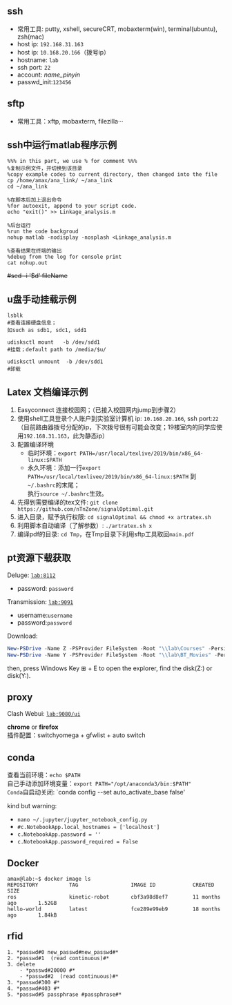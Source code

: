 ## ssh
- 常用工具: putty, xshell, secureCRT, mobaxterm(win), terminal(ubuntu), zsh(mac)
- host ip: `192.168.31.163`
- host ip: `10.168.20.166`（拨号ip）
- hostname: `lab`
- ssh port: `22`
- account: *name_pinyin*
- passwd_init:`123456`

## sftp
- 常用工具：xftp, mobaxterm, filezilla···

## ssh中运行matlab程序示例
```
%%% in this part, we use % for comment %%%
%复制示例文件，并切换到该目录
%copy example codes to current directory, then changed into the file
cp /home/amax/ana_link/ ~/ana_link
cd ~/ana_link

%在脚本后加上退出命令
%for autoexit, append to your script code.
echo "exit()" >> Linkage_analysis.m 

%后台运行
%run the code backgroud
nohup matlab -nodisplay -nosplash <Linkage_analysis.m 

%查看结果在终端的输出
%debug from the log for console print
cat nohup.out
```
~~#sed -i '$d' fileName~~

## u盘手动挂载示例
```
lsblk 
#查看连接硬盘信息；
如such as sdb1, sdc1, sdd1

udisksctl mount   -b /dev/sdd1  
#挂载；default path to /media/$u/

udisksctl unmount  -b /dev/sdd1
#卸载
```

## Latex 文档编译示例
1. Easyconnect 连接校园网；（已接入校园网内jump到步骤2）
2. 使用shell工具登录个人账户到实验室计算机
ip: `10.168.20.166`, ssh port:`22`
（目前路由器拨号分配的ip，下次拨号很有可能会改变；19楼室内的同学应使用`192.168.31.163`，此为静态ip）
3. 配置编译环境
    - 临时环境：`export PATH=/usr/local/texlive/2019/bin/x86_64-linux:$PATH`
    - 永久环境：添加一行`export PATH=/usr/local/texlivee/2019/bin/x86_64-linux:$PATH` 到 `~/.bashrc`的末尾；  
               执行`source ~/.bashrc`生效。
4. 先得到需要编译的tex文件: `git clone https://github.com/nTnZone/signalOptimal.git` 
5. 进入目录，赋予执行权限: `cd signalOptimal && chmod +x artratex.sh`
6. 利用脚本自动编译（了解参数）: `./artratex.sh x`
7. 编译pdf的目录: `cd Tmp`，在Tmp目录下利用sftp工具取回`main.pdf`

## pt资源下载获取
Deluge: [`lab:8112`](http://lab:8112)
- password: `password`

Transmission: [`lab:9091`](http://lab:9091)
- username:`username`
- password:`password`

Download:
```powershell
New-PSDrive -Name Z -PSProvider FileSystem -Root "\\lab\Courses" -Persist -Credential $cre -Scope Global
New-PSDrive -Name Y -PSProvider FileSystem -Root "\\lab\BT_Movies" -Persist -Credential $cre -Scope Global
```
then, press Windows Key &#8862; + E to open the explorer, find the disk(Z:) or disk(Y:).

## proxy
Clash Webui: [`lab:9080/ui`](http://192.168.31.163:9080/ui)

**chrome** or **firefox**  
插件配置：switchyomega + gfwlist + auto switch

## conda
查看当前环境：`echo $PATH`  
自己手动添加环境变量：`export PATH="/opt/anaconda3/bin:$PATH"`  
`Conda`自启动关闭: `conda config --set auto_activate_base false'

kind but warning:
  - `nano ~/.jupyter/jupyter_notebook_config.py`
  - `#c.NotebookApp.local_hostnames = ['localhost']`
  - `c.NotebookApp.password = ''`
  - `c.NotebookApp.password_required = False`

## Docker
```
amax@lab:~$ docker image ls
REPOSITORY          TAG                 IMAGE ID            CREATED             SIZE
ros                 kinetic-robot       cbf3a98d8ef7        11 months ago       1.52GB
hello-world         latest              fce289e99eb9        18 months ago       1.84kB
```


## rfid
```
1. *passwd#0 new_passwd#new_passwd#*
2. *passwd#1  (read continuous)#*
3. delete
    - *passwd#20000 #*
    - *passwd#2  (read continuous)#*
3. *passwd#300 #*
4. *passwd#403 #*
5. *passwd#5 passphrase #passphrase#*
```

